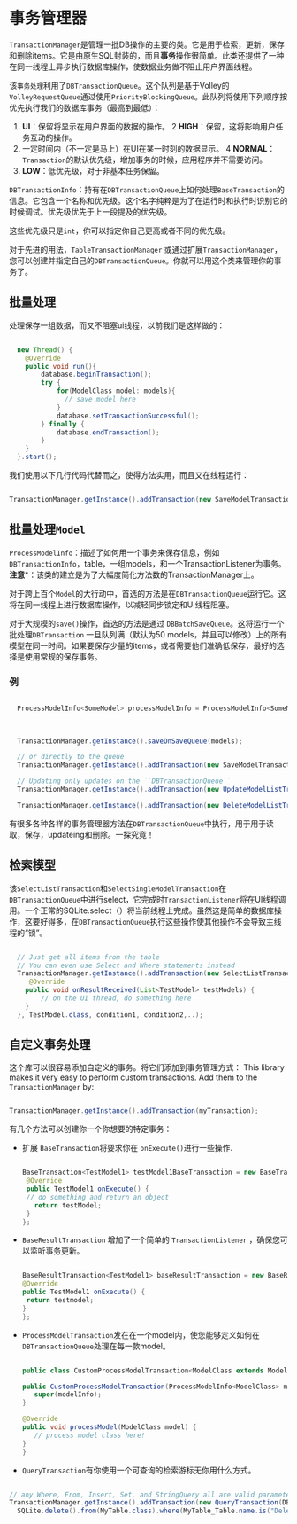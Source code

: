 # 事务管理器
`TransactionManager`是管理一批DB操作的主要的类。它是用于检索，更新，保存和删除items。它是由原生SQL封装的，而且**事务**操作很简单。此类还提供了一种在同一线程上异步执行数据库操作，使数据业务做不阻止用户界面线程。

该`事务处理`利用了`DBTransactionQueue`。这个队列是基于Volley的`VolleyRequestQueue`通过使用`PriorityBlockingQueue`。此队列将使用下列顺序按优先执行我们的数据库事务（最高到最低）：
1. **UI**：保留将显示在用户界面的数据的操作。
2  **HIGH**：保留，这将影响用户任务互动的操作。
3. 一定时间内（不一定是马上）在UI在某一时刻的数据显示。
4  **NORMAL**：`Transaction`的默认优先级，增加事务的时候，应用程序并不需要访问。
5. **LOW**：低优先级，对于非基本任务保留。

`DBTransactionInfo`：持有在`DBTransactionQueue`上如何处理`BaseTransaction`的信息。它包含一个名称和优先级。这个名字纯粹是为了在运行时和执行时识别它的时候调试。优先级优先于上一段提及的优先级。

这些优先级只是`int`，你可以指定你自己更高或者不同的优先级。

对于先进的用法，`TableTransactionManager` 或通过扩展`TransactionManager`，您可以创建并指定自己的`DBTransactionQueue`。你就可以用这个类来管理你的事务了。


## 批量处理
处理保存一组数据，而又不阻塞ui线程，以前我们是这样做的：

```java

  new Thread() {
    @Override
    public void run(){
        database.beginTransaction();
        try {
            for(ModelClass model: models){
              // save model here
            }
            database.setTransactionSuccessful();
        } finally {
            database.endTransaction();
        }
    }
  }.start();
```

我们使用以下几行代码代替而之，使得方法实用，而且又在线程运行：

```java

TransactionManager.getInstance().addTransaction(new SaveModelTransaction<>(ProcessModelInfo.withModels(models)));
```

## 批量处理`Model`
`ProcessModelInfo`：描述了如何用一个事务来保存信息，例如`DBTransactionInfo`，table，一组models，和一个TransactionListener为事务。**注意***：该类的建立是为了大幅度简化方法数的TransactionManager上。

对于跨上百个`Model`的大行动中，首选的方法是在`DBTransactionQueue`运行它。这将在同一线程上进行数据库操作，以减轻同步锁定和UI线程阻塞。

对于大规模的`save()`操作，首选的方法是通过 `DBBatchSaveQueue`。这将运行一个批处理`DBTransaction` 一旦队列满（默认为50 models，并且可以修改）上的所有模型在同一时间。如果要保存少量的items，或者需要他们准确低保存，最好的选择是使用常规的保存事务。


### 例

```java

  ProcessModelInfo<SomeModel> processModelInfo = ProcessModelInfo<SomeModel>.withModels(models)
                                                                            .result(resultReceiver)
                                                                            .info(myInfo);

  TransactionManager.getInstance().saveOnSaveQueue(models);

  // or directly to the queue
  TransactionManager.getInstance().addTransaction(new SaveModelTransaction<>(processModelInfo));

  // Updating only updates on the ``DBTransactionQueue``
  TransactionManager.getInstance().addTransaction(new UpdateModelListTransaction(processModelInfo));

  TransactionManager.getInstance().addTransaction(new DeleteModelListTransaction(processModelInfo));
```

有很多各种各样的事务管理器方法在`DBTransactionQueue`中执行，用于用于读取，保存，updateing和删除。一探究竟！

## 检索模型
该`SelectListTransaction`和`SelectSingleModelTransaction`在`DBTransactionQueue`中进行select，它完成时`TransactionListener`将在UI线程调用。一个正常的SQLite.select（）将当前线程上完成。虽然这是简单的数据库操作，这要好得多，在`DBTransactionQueue`执行这些操作使其他操作不会导致主线程的“锁”。

```java

  // Just get all items from the table
  // You can even use Select and Where statements instead
  TransactionManager.getInstance().addTransaction(new SelectListTransaction<>(new TransactionListenerAdapter<TestModel.class>() {
     @Override
    public void onResultReceived(List<TestModel> testModels) {
        // on the UI thread, do something here
    }
  }, TestModel.class, condition1, condition2,..);
```

## 自定义事务处理
这个库可以很容易添加自定义的事务。将它们添加到事务管理方式：
This library makes it very easy to perform custom transactions. Add them to the `TransactionManager` by:

```java

TransactionManager.getInstance().addTransaction(myTransaction);
```


有几个方法可以创建你一个你想要的特定事务：
- 扩展 `BaseTransaction`将要求你在 `onExecute()`进行一些操作.

  ```java

  BaseTransaction<TestModel1> testModel1BaseTransaction = new BaseTransaction<TestModel1>() {
   @Override
   public TestModel1 onExecute() {
   // do something and return an object
     return testModel;
   }
  };
  ```

- `BaseResultTransaction` 增加了一个简单的 `TransactionListener` ，确保您可以监听事务更新。

  ```java

  BaseResultTransaction<TestModel1> baseResultTransaction = new BaseResultTransaction<TestModel1>(dbTransactionInfo, transactionListener) {
  @Override
  public TestModel1 onExecute() {
   return testmodel;
  }
  };
  ```

- `ProcessModelTransaction`发在在一个model内，使您能够定义如何在`DBTransactionQueue`处理在每一款model。

  ```java

  public class CustomProcessModelTransaction<ModelClass extends Model> extends ProcessModelTransaction<ModelClass> {

  public CustomProcessModelTransaction(ProcessModelInfo<ModelClass> modelInfo) {
     super(modelInfo);
  }

  @Override
  public void processModel(ModelClass model) {
     // process model class here!
  }
  }
  ```

- `QueryTransaction`有你使用一个可查询的检索游标无你用什么方式。

```java

// any Where, From, Insert, Set, and StringQuery all are valid parameters
TransactionManager.getInstance().addTransaction(new QueryTransaction(DBTransactionInfo.create(),
  SQLite.delete().from(MyTable.class).where(MyTable_Table.name.is("Deleters"))));
```
